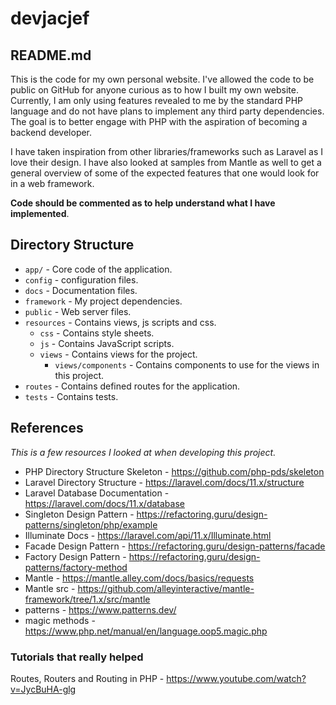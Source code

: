 # devjacjef

<!-- *Hell must really have frozen over for Jack to be coding in PHP.* -->
<!--I'm enjoying PHP?!-->

## README.md

This is the code for my own personal website. I've allowed the code to be public on GitHub for anyone curious as to how I built my own website. Currently, I am only using features revealed to me by the standard PHP language and do not have plans to implement any third party dependencies. The goal is to better engage with PHP with the aspiration of becoming a backend developer.

I have taken inspiration from other libraries/frameworks such as Laravel as I love their design. I have also looked at samples from Mantle as well to get a general overview of some of the expected features that one would look for in a web framework.

**Code should be commented as to help understand what I have implemented**.

## Directory Structure

- `app/` - Core code of the application.
    <!-- - `app/Controllers` - Handles requests and responses.
    - `app/Core` - Contains core components for the App.
    - `app/Models` - Structures data. -->
- `config` - configuration files.
- `docs` - Documentation files.
- `framework` - My project dependencies.
- `public` - Web server files.
- `resources` - Contains views, js scripts and css.
    - `css` - Contains style sheets.
    - `js` - Contains JavaScript scripts.
    - `views` - Contains views for the project.
        - `views/components` - Contains components to use for the views in this project.
- `routes` - Contains defined routes for the application.
- `tests` - Contains tests.

## References

*This is a few resources I looked at when developing this project.*

- PHP Directory Structure Skeleton - https://github.com/php-pds/skeleton
- Laravel Directory Structure - https://laravel.com/docs/11.x/structure
- Laravel Database Documentation - https://laravel.com/docs/11.x/database
- Singleton Design Pattern - https://refactoring.guru/design-patterns/singleton/php/example
- Illuminate Docs - https://laravel.com/api/11.x/Illuminate.html
- Facade Design Pattern - https://refactoring.guru/design-patterns/facade
- Factory Design Pattern - https://refactoring.guru/design-patterns/factory-method
- Mantle - https://mantle.alley.com/docs/basics/requests
- Mantle src - https://github.com/alleyinteractive/mantle-framework/tree/1.x/src/mantle
- patterns - https://www.patterns.dev/
- magic methods - https://www.php.net/manual/en/language.oop5.magic.php

### Tutorials that really helped

Routes, Routers and Routing in PHP - https://www.youtube.com/watch?v=JycBuHA-glg
